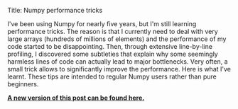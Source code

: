 Title: Numpy performance tricks

I've been using Numpy for nearly five years, but I'm still learning
performance tricks. The reason is that I currently need to deal with
very large arrays (hundreds of millions of elements) and the performance
of my code started to be disappointing. Then, through extensive
line-by-line profiling, I discovered some subtleties that explain why
some seemingly harmless lines of code can actually lead to major
bottlenecks. Very often, a small trick allows to significantly improve
the performance. Here is what I've learnt. These tips are intended to
regular Numpy users rather than pure beginners.

<!-- PELICAN_END_SUMMARY -->

[**A new version of this post can be found here.**](http://ipython-books.github.io/featured-01.html)
